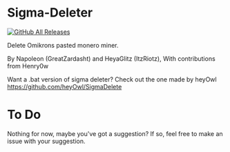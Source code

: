 # Sigma-Deleter
[![GitHub All Releases](https://img.shields.io/github/downloads/XatzClient/Sigma-Deleter/total.svg)](https://github.com/XatzClient/Sigma-Deleter/releases)


Delete Omikrons pasted monero miner.


By Napoleon (GreatZardasht) and HeyaGlitz (ItzRiotz), With contributions from Henry0w



Want a .bat version of sigma deleter? Check out the one made by heyOwl https://github.com/heyOwl/SigmaDelete

# To Do
Nothing for now, maybe you've got a suggestion? If so, feel free to make an issue with your suggestion.
